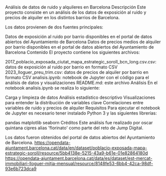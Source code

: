 Análisis de datos de ruido y alquileres en Barcelona
Descripción
Este proyecto consiste en un análisis de los datos de exposición al ruido y precios de alquiler en los distintos barrios de Barcelona.

Los datos provienen de dos fuentes principales:

Datos de exposición al ruido por barrio disponibles en el portal de datos abiertos del Ayuntamiento de Barcelona
Datos de precios medios de alquiler por barrio disponibles en el portal de datos abiertos del Ayuntamiento de Barcelona
Contenido
El proyecto contiene los siguientes archivos:

2017_poblacio_exposada_ciutat_mapa_estrategic_soroll_bcn_long.csv.csv: datos de exposición al ruido por barrio en formato CSV
2023_lloguer_preu_trim.csv: datos de precios de alquiler por barrio en formato CSV
analisis.ipynb: notebook de Jupyter con el código para el análisis de datos y visualizaciones
README.md: este archivo
Análisis
En el notebook analisis.ipynb se realiza lo siguiente:

Carga y limpieza de datos
Análisis estadístico descriptivo
Visualizaciones para entender la distribución de variables clave
Correlaciones entre variables de ruido y precios de alquiler
Requisitos
Para ejecutar el notebook de Jupyter es necesario tener instalado Python 3 y las siguientes librerías:

pandas
matplotlib
seaborn
Créditos
Este análisis fue realizado por oscar quintana cipres alias 'florinato' como parte del reto de Jump Digital.

Los datos fueron obtenidos del portal de datos abiertos del Ayuntamiento de Barcelona.
https://opendata-ajuntament.barcelona.cat/data/en/dataset/poblacio-exposada-mapa-estrategic-soroll/resource/5bb4138e-5215-43a9-b61e-01e82864180d
https://opendata-ajuntament.barcelona.cat/data/es/dataset/est-mercat-immobiliari-lloguer-mitja-mensual/resource/8148fe53-6bb4-42ca-98df-93e6b723dca9
